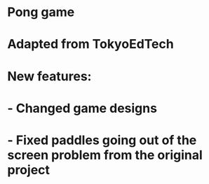 # Pong game
# Adapted from TokyoEdTech
# New features:
#   - Changed game designs
#   - Fixed paddles going out of the screen problem from the original project
